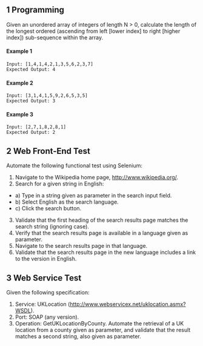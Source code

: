 ## 1 Programming
Given an unordered array of integers of length N > 0, calculate the length of the longest ordered (ascending from left [lower index] to right [higher index]) sub-sequence within the array.

#### Example 1
```
Input: [1,4,1,4,2,1,3,5,6,2,3,7]
Expected Output: 4
```

#### Example 2
```
Input: [3,1,4,1,5,9,2,6,5,3,5]
Expected Output: 3
```

#### Example 3
```
Input: [2,7,1,8,2,8,1]
Expected Output: 2

```

## 2 Web Front-End Test
Automate the following functional test using Selenium:
1. Navigate to the Wikipedia home page, http://www.wikipedia.org/.
2. Search for a given string in English:
- a) Type in a string given as parameter in the search input field. 
- b) Select English as the search language.
- c) Click the search button.
3. Validate that the first heading of the search results page matches the search string (ignoring case).
4. Verify that the search results page is available in a language given as parameter.
5. Navigate to the search results page in that language.
6. Validate that the search results page in the new language includes a link to the version in English.


## 3 Web Service Test
Given the following specification: 
1. Service: UKLocation (http://www.webservicex.net/uklocation.asmx?WSDL). 
2. Port: SOAP (any version).
3. Operation: GetUKLocationByCounty.
Automate the retrieval of a UK location from a county given as parameter, and validate that the result matches a second string, also given as parameter.